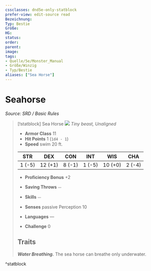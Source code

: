 ```yaml
---
cssclasses: dnd5e-only-statblock
prefer-view: edit-source read
Bezeichnung: 
Typ: Bestie
Größe: 
HG: 
status:
order:
parent:
image: 
tags:
- Quelle/5e/Monster_Manual
- Größe/Winzig
- Typ/Bestie
aliases: ["Sea Horse"]
---
```

# Seahorse
*Source: SRD / Basic Rules*  

> [!statblock] Sea Horse
> ![](compendium/bestiary/beast/token/sea-horse.png#token)
> *Tiny beast, Unaligned*
> 
> - **Armor Class** 11 
> - **Hit Points** 1 (`1d4 - 1`)
> - **Speed** swim 20 ft.
> 
> |STR|DEX|CON|INT|WIS|CHA|
> |:---:|:---:|:---:|:---:|:---:|:---:|
> | 1 (-5)|12 (+1)| 8 (-1)| 1 (-5)|10 (+0)| 2 (-4)|
> 
> - **Proficiency Bonus** +2
> - **Saving Throws** ⏤
> - **Skills** ⏤
> - **Senses** passive Perception 10
> 
> - **Languages** —
> - **Challenge** 0
> 
> ## Traits
> 
> ***Water Breathing.*** The sea horse can breathe only underwater.

^statblock